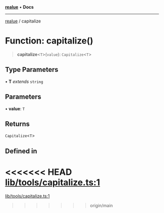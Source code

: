 [**realue**](../README.md) • **Docs**

***

[realue](../README.md) / capitalize

# Function: capitalize()

> **capitalize**\<`T`\>(`value`): `Capitalize`\<`T`\>

## Type Parameters

• **T** *extends* `string`

## Parameters

• **value**: `T`

## Returns

`Capitalize`\<`T`\>

## Defined in

<<<<<<< HEAD
[lib/tools/capitalize.ts:1](https://github.com/nevoland/realue/blob/cbce77129663d64110c6eeb5270a3b7841e0b453/lib/tools/capitalize.ts#L1)
=======
[lib/tools/capitalize.ts:1](https://github.com/nevoland/realue/blob/90be82ca388547f529d338e720e90d4eeb8b3263/lib/tools/capitalize.ts#L1)
>>>>>>> origin/main
